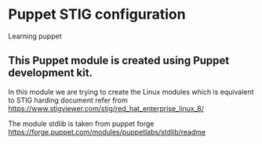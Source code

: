 # Puppet STIG configuration 
Learning puppet

## This Puppet module is created using Puppet development kit. 
In this module we are trying to create the Linux modules which is equivalent to STIG harding document refer from https://www.stigviewer.com/stig/red_hat_enterprise_linux_8/

The module stdlib is taken from puppet forge https://forge.puppet.com/modules/puppetlabs/stdlib/readme
